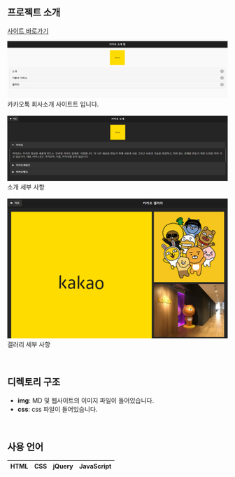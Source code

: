 ## 프로젝트 소개

[사이트 바로가기](https://leeyeong4067.github.io/mobileApp/)<br>

<p align="justify">
  <img src = "./img/md/md1.png"><br>
  카카오톡 회사소개 사이트트 입니다.<br>
  <br>
  <img src = "./img/md/md2.png"><br>
  소개 세부 사항<br>
  <br>
  <img src = "./img/md/md3.png"><br>
  갤러리 세부 사항<br>
</p>

<br>

## 디렉토리 구조

<p align="justify">

  + **img**: MD 및 웹사이트의 이미지 파일이 들어있습니다.
  + **css**: css 파일이 들어있습니다.
</p>


<br>

## 사용 언어

|   HTML  |   CSS   |   jQuery   |  JavaScript  |
| :-----: | :-----: |  :------:  | :----------: |
